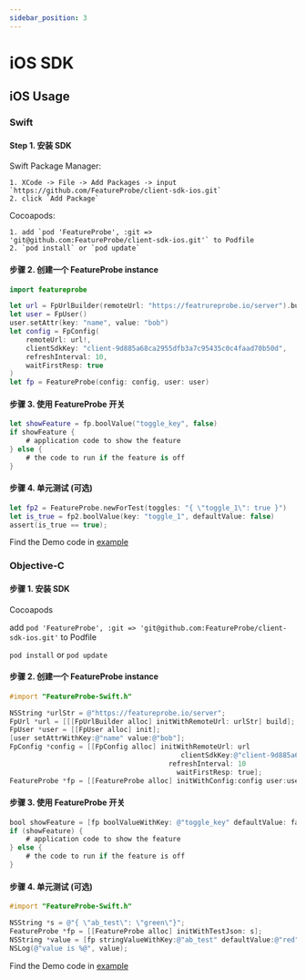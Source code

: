 ```yaml
---
sidebar_position: 3
---
```


# iOS SDK

## iOS Usage

### Swift

#### Step 1. 安装 SDK

Swift Package Manager:

    1. XCode -> File -> Add Packages -> input `https://github.com/FeatureProbe/client-sdk-ios.git`
    2. click `Add Package`

Cocoapods:

    1. add `pod 'FeatureProbe', :git => 'git@github.com:FeatureProbe/client-sdk-ios.git'` to Podfile
    2. `pod install` or `pod update`

#### 步骤 2. 创建一个 FeatureProbe instance

```swift
import featureprobe

let url = FpUrlBuilder(remoteUrl: "https://featrureprobe.io/server").build();
let user = FpUser()
user.setAttr(key: "name", value: "bob")
let config = FpConfig(
    remoteUrl: url!,
    clientSdkKey: "client-9d885a68ca2955dfb3a7c95435c0c4faad70b50d",
    refreshInterval: 10,
    waitFirstResp: true
)
let fp = FeatureProbe(config: config, user: user)
```

#### 步骤 3. 使用 FeatureProbe 开关

```swift
let showFeature = fp.boolValue("toggle_key", false)
if showFeature {
    # application code to show the feature
} else {
    # the code to run if the feature is off
}
```

#### 步骤 4. 单元测试 (可选)

```swift
let fp2 = FeatureProbe.newForTest(toggles: "{ \"toggle_1\": true }")
let is_true = fp2.boolValue(key: "toggle_1", defaultValue: false)
assert(is_true == true);
```

Find the Demo code in [example](https://github.com/FeatureProbe/client-sdk-mobile/tree/main/examples/)

### Objective-C

#### 步骤 1. 安装 SDK

Cocoapods

add `pod 'FeatureProbe', :git => 'git@github.com:FeatureProbe/client-sdk-ios.git'` to Podfile

`pod install` or `pod update`

#### 步骤 2. 创建一个 FeatureProbe instance

```objectivec
#import "FeatureProbe-Swift.h"

NSString *urlStr = @"https://featureprobe.io/server";
FpUrl *url = [[[FpUrlBuilder alloc] initWithRemoteUrl: urlStr] build];
FpUser *user = [[FpUser alloc] init];
[user setAttrWithKey:@"name" value:@"bob"];
FpConfig *config = [[FpConfig alloc] initWithRemoteUrl: url
                                          clientSdkKey:@"client-9d885a68ca2955dfb3a7c95435c0c4faad70b50d"
                                       refreshInterval: 10
                                         waitFirstResp: true];
FeatureProbe *fp = [[FeatureProbe alloc] initWithConfig:config user:user];
```

#### 步骤 3. 使用 FeatureProbe 开关

```objectivec
bool showFeature = [fp boolValueWithKey: @"toggle_key" defaultValue: false];
if (showFeature) {
    # application code to show the feature
} else {
    # the code to run if the feature is off
}
```

#### 步骤 4. 单元测试 (可选)

```objectivec
#import "FeatureProbe-Swift.h"

NSString *s = @"{ \"ab_test\": \"green\"}";
FeatureProbe *fp = [[FeatureProbe alloc] initWithTestJson: s];
NSString *value = [fp stringValueWithKey:@"ab_test" defaultValue:@"red"];
NSLog(@"value is %@", value);
```

Find the Demo code in [example](https://github.com/FeatureProbe/client-sdk-mobile/tree/main/examples/)
